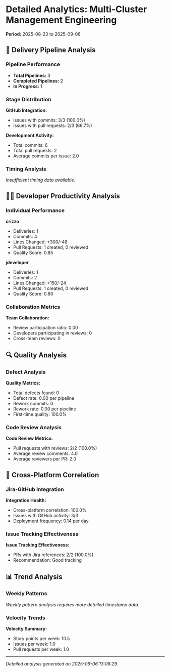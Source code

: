 # Detailed Analytics: Multi-Cluster Management Engineering
**Period:** 2025-08-23 to 2025-09-06

## 🔄 Delivery Pipeline Analysis

### Pipeline Performance
- **Total Pipelines:** 3
- **Completed Pipelines:** 2
- **In Progress:** 1

### Stage Distribution
**GitHub Integration:**
- Issues with commits: 3/3 (100.0%)
- Issues with pull requests: 2/3 (66.7%)

**Development Activity:**
- Total commits: 6
- Total pull requests: 2
- Average commits per issue: 2.0

### Timing Analysis
_Insufficient timing data available._

## 👨‍💻 Developer Productivity Analysis

### Individual Performance
**crizzo**
- Deliveries: 1
- Commits: 4
- Lines Changed: +300/-48
- Pull Requests: 1 created, 0 reviewed
- Quality Score: 0.85

**jdeveloper**
- Deliveries: 1
- Commits: 2
- Lines Changed: +150/-24
- Pull Requests: 1 created, 0 reviewed
- Quality Score: 0.80


### Collaboration Metrics
**Team Collaboration:**
- Review participation ratio: 0.00
- Developers participating in reviews: 0
- Cross-team reviews: 0

## 🔍 Quality Analysis

### Defect Analysis
**Quality Metrics:**
- Total defects found: 0
- Defect rate: 0.00 per pipeline
- Rework commits: 0
- Rework rate: 0.00 per pipeline
- First-time quality: 100.0%

### Code Review Analysis
**Code Review Metrics:**
- Pull requests with reviews: 2/2 (100.0%)
- Average review comments: 4.0
- Average reviewers per PR: 2.0

## 🔗 Cross-Platform Correlation

### Jira-GitHub Integration
**Integration Health:**
- Cross-platform correlation: 100.0%
- Issues with GitHub activity: 3/3
- Deployment frequency: 0.14 per day

### Issue Tracking Effectiveness
**Issue Tracking Effectiveness:**
- PRs with Jira references: 2/2 (100.0%)
- Recommendation: Good tracking

## 📊 Trend Analysis

### Weekly Patterns
_Weekly pattern analysis requires more detailed timestamp data._

### Velocity Trends
**Velocity Summary:**
- Story points per week: 10.5
- Issues per week: 1.0
- Pull requests per week: 1.0

---
*Detailed analysis generated on 2025-09-06 13:08:29*
